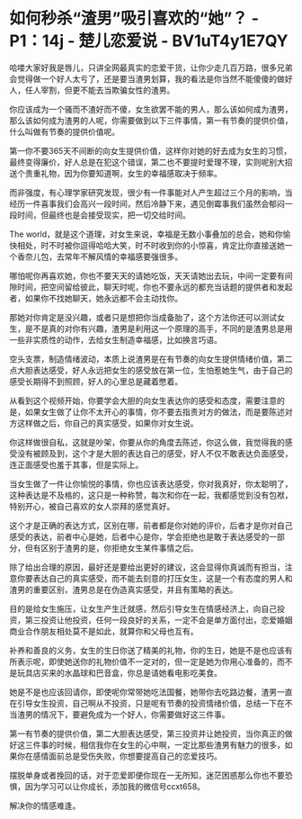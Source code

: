 # 如何秒杀“渣男”吸引喜欢的“她”？ - P1：14j - 楚儿恋爱说 - BV1uT4y1E7QY

哈喽大家好我是唇儿，只讲全网最真实的恋爱干货，让你少走几百万路，很多兄弟会觉得做一个好人太亏了，还是要当渣男划算，我的看法是你当然不能傻傻的做好人，任人宰割，但更不能去当欺骗女性的渣男。

你应该成为一个骚而不渣好而不傻，女生欲罢不能的男人，那么该如何成为渣男，那么该如何成为渣男的人呢，你需要做到以下三件事情，第一有节奏的提供价值，什么叫做有节奏的提供价值呢。

第一你不要365天不间断的向女生提供价值，这样你对她的好去成为女生的习惯，最终变得廉价，好人总是在犯这个错误，第二也不要提时爱理不理，实则呢别大招送个贵重礼物，因为你要知道啊，女生的幸福感取决于频率。

而非强度，有心理学家研究发现，很少有一件事能对人产生超过三个月的影响，当经历一件喜事我们会高兴一段时间，然后冷静下来，遇见倒霉事我们虽然会郁闷一段时间，但最终也是会接受现实，把一切交给时间。

The world，就是这个道理，对女生来说，幸福是无数小事叠加的总会，她和你愉快相处，时不时被你逗得哈哈大笑，时不时收到你的小惊喜，肯定比你直接送她一个香奈儿包，去常年不解风情的幸福感要强很多。

哪怕呢你再喜欢她，你也不要天天的请她吃饭，天天请她出去玩，中间一定要有间隙时间，把空间留给彼此，聊天时呢，你也不要永远的都充当话题的提供者和发起者，如果你不找她聊天，她永远都不会主动找你。

那她对你肯定是没兴趣，或者只是想把你当成备胎了，这个方法你还可以测试女生，是不是真的对你有兴趣，渣男是利用这一个原理的高手，不同的是渣男总是用一些非实质性的动作，去给女生制造幸福感，比如换言巧语。

空头支票，制造情绪波动，本质上说渣男是在有节奏的向女生提供情绪价值，第二点大胆表达感受，好人永远把女生的感受放在第一位，生怕惹她生气，由于自己的感受长期得不到照顾，好人的心里总是藏着憋着。

从看到这个视频开始，你要学会大胆的向女生表达你的感受和态度，需要注意的是，如果女生做了让你不太开心的事情，你不要去指责对方的做法，而是要陈述对方这样做之后，你自己的真实感受，如果你对女生说。

你这样做很自私，这就是吵架，你要从你的角度去陈述，你这么做，我觉得我的感受没有被顾及到，这个才是大胆的表达自己的感受，好人不仅不敢表达负面感受，连正面感受也羞于其事，但是实际上。

当女生做了一件让你愉悦的事情，你也应该表达感受，你对我真好，你太聪明了，这种表达是不及格的，这只是一种称赞，每次和你在一起，我都感觉到没有包袱，特别开心，被自己喜欢的女人崇拜的感觉真好。

这个才是正确的表达方式，区别在哪，前者都是你对她的评价，后者才是你对自己感受的表达，前者中心是她，后者中心是你，学会拒绝也是敢于表达感受的一部分，但有区别于渣男的是，你拒绝女生某件事情之后。

除了给出合理的原因，最好还是要给出更好的建议，这会显得你真诚而有担当，注意你要表达自己的真实感受，而不能去刻意的打压女生，这是一个有态度的男人和渣男的重要区别，渣男总是在伪造真实感受，并且有策略的表达。

目的是给女生施压，让女生产生迁就感，然后引导女生在情感经济上，向自己投资，第三投资让他投资，任何一段良好的关系，一定不会是单方面付出，恋爱婚姻商业合作朋友相处莫不是如此，就算你和父母也互有。

补养和善良的义务，女生的生日你送了精美的礼物，你的生日，她是不是也应该有所表示呢，即使她送你的礼物价值不一定对的，但一定是她为你用心准备的，而不是玩具店买来的水晶球和巴音盒，你总是请她看电影吃美食。

她是不是也应该回请你，即使呢你常带她吃法国餐，她带你去吃路边餐，渣男一直在引导女生投资，自己啊从不投资，只是呢有节奏的投资情绪价值，总结一下在不当渣男的情况下，要避免成为一个好人，你需要做好这三件事。

第一有节奏的提供价值，第二大胆表达感受，第三投资并让她投资，当你真正的做好这三件事的时候，相信我你在女生的心中啊，一定比那些渣男有魅力的很多，如果你在感情面前总是受伤失败，你想要提高自己的恋爱技巧。

摆脱单身或者挽回的话，对于恋爱即便你现在一无所知，迷茫困惑那么你也不要恐惧，因为学习可以让你成长，添加我的微信号ccxt658。

解决你的情感难逢。